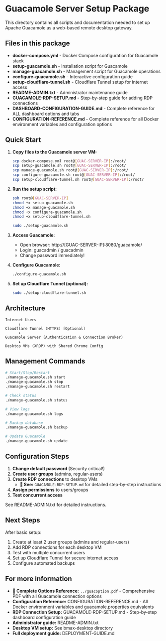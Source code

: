 # Guacamole Server Setup Package

This directory contains all scripts and documentation needed to set up Apache Guacamole as a web-based remote desktop gateway.

## Files in this package

- **docker-compose.yml** - Docker Compose configuration for Guacamole stack
- **setup-guacamole.sh** - Installation script for Guacamole
- **manage-guacamole.sh** - Management script for Guacamole operations
- **configure-guacamole.sh** - Interactive configuration guide
- **setup-cloudflare-tunnel.sh** - Cloudflare Tunnel setup for internet access
- **README-ADMIN.txt** - Administrator maintenance guide
- **GUACAMOLE-RDP-SETUP.md** - Step-by-step guide for adding RDP connections
- **DASHBOARD-CONFIGURATION-GUIDE.md** - Complete reference for ALL dashboard options and tabs
- **CONFIGURATION-REFERENCE.md** - Complete reference for all Docker environment variables and configuration options

## Quick Start

1. **Copy files to the Guacamole server VM:**
   ```bash
   scp docker-compose.yml root@[GUAC-SERVER-IP]:/root/
   scp setup-guacamole.sh root@[GUAC-SERVER-IP]:/root/
   scp manage-guacamole.sh root@[GUAC-SERVER-IP]:/root/
   scp configure-guacamole.sh root@[GUAC-SERVER-IP]:/root/
   scp setup-cloudflare-tunnel.sh root@[GUAC-SERVER-IP]:/root/
   ```

2. **Run the setup script:**
   ```bash
   ssh root@[GUAC-SERVER-IP]
   chmod +x setup-guacamole.sh
   chmod +x manage-guacamole.sh
   chmod +x configure-guacamole.sh
   chmod +x setup-cloudflare-tunnel.sh
   
   sudo ./setup-guacamole.sh
   ```

3. **Access Guacamole:**
   - Open browser: http://[GUAC-SERVER-IP]:8080/guacamole/
   - Login: guacadmin / guacadmin
   - Change password immediately!

4. **Configure Guacamole:**
   ```bash
   ./configure-guacamole.sh
   ```

5. **Set up Cloudflare Tunnel (optional):**
   ```bash
   sudo ./setup-cloudflare-tunnel.sh
   ```

## Architecture

```
Internet Users
      ↓
Cloudflare Tunnel (HTTPS) [Optional]
      ↓
Guacamole Server (Authentication & Connection Broker)
      ↓
Desktop VMs (XRDP) with Shared Chrome Config
```

## Management Commands

```bash
# Start/Stop/Restart
./manage-guacamole.sh start
./manage-guacamole.sh stop
./manage-guacamole.sh restart

# Check status
./manage-guacamole.sh status

# View logs
./manage-guacamole.sh logs

# Backup database
./manage-guacamole.sh backup

# Update Guacamole
./manage-guacamole.sh update
```

## Configuration Steps

1. **Change default password** (Security critical!)
2. **Create user groups** (admins, regular-users)
3. **Create RDP connections** to desktop VMs
   - **📖 See:** `GUACAMOLE-RDP-SETUP.md` for detailed step-by-step instructions
4. **Assign permissions** to users/groups
5. **Test concurrent access**

See README-ADMIN.txt for detailed instructions.

## Next Steps

After basic setup:
1. Create at least 2 user groups (admins and regular-users)
2. Add RDP connections for each desktop VM
3. Test with multiple concurrent users
4. Set up Cloudflare Tunnel for secure internet access
5. Configure automated backups

## For more information

- **📘 Complete Options Reference:** `../guacoption.pdf` - Comprehensive PDF with all Guacamole connection options
- **Configuration Reference:** CONFIGURATION-REFERENCE.md - All Docker environment variables and guacamole.properties equivalents
- **RDP Connection Setup:** GUACAMOLE-RDP-SETUP.md - Step-by-step dashboard configuration guide
- **Administrator guide:** README-ADMIN.txt
- **Desktop VM setup:** See bmax-desktop directory
- **Full deployment guide:** DEPLOYMENT-GUIDE.md
